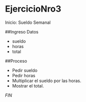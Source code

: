 # EjercicioNro3
Inicio: Sueldo Semanal

##Ingreso Datos
- sueldo 
- horas 
- total

##Proceso
- Pedir sueldo
- Pedir horas
- Multiplicar el sueldo por las horas.
- Mostrar el total.

*FIN*
